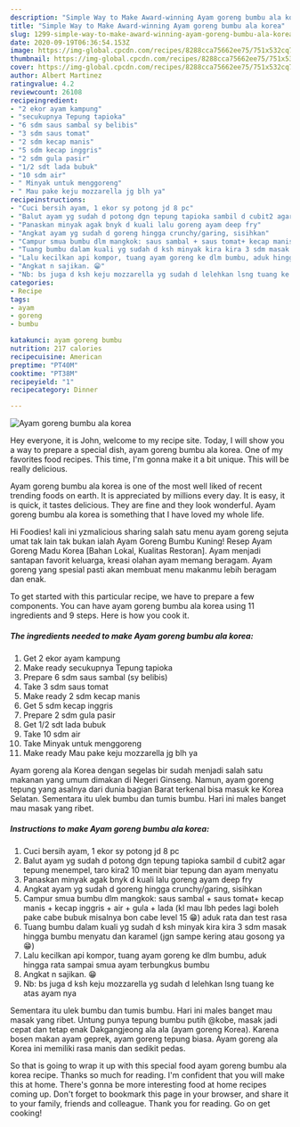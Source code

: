 ```yaml
---
description: "Simple Way to Make Award-winning Ayam goreng bumbu ala korea"
title: "Simple Way to Make Award-winning Ayam goreng bumbu ala korea"
slug: 1299-simple-way-to-make-award-winning-ayam-goreng-bumbu-ala-korea
date: 2020-09-19T06:36:54.153Z
image: https://img-global.cpcdn.com/recipes/8288cca75662ee75/751x532cq70/ayam-goreng-bumbu-ala-korea-foto-resep-utama.jpg
thumbnail: https://img-global.cpcdn.com/recipes/8288cca75662ee75/751x532cq70/ayam-goreng-bumbu-ala-korea-foto-resep-utama.jpg
cover: https://img-global.cpcdn.com/recipes/8288cca75662ee75/751x532cq70/ayam-goreng-bumbu-ala-korea-foto-resep-utama.jpg
author: Albert Martinez
ratingvalue: 4.2
reviewcount: 26108
recipeingredient:
- "2 ekor ayam kampung"
- "secukupnya Tepung tapioka"
- "6 sdm saus sambal sy belibis"
- "3 sdm saus tomat"
- "2 sdm kecap manis"
- "5 sdm kecap inggris"
- "2 sdm gula pasir"
- "1/2 sdt lada bubuk"
- "10 sdm air"
- " Minyak untuk menggoreng"
- " Mau pake keju mozzarella jg blh ya"
recipeinstructions:
- "Cuci bersih ayam, 1 ekor sy potong jd 8 pc"
- "Balut ayam yg sudah d potong dgn tepung tapioka sambil d cubit2 agar tepung menempel, taro kira2 10 menit biar tepung dan ayam menyatu"
- "Panaskan minyak agak bnyk d kuali lalu goreng ayam deep fry"
- "Angkat ayam yg sudah d goreng hingga crunchy/garing, sisihkan"
- "Campur smua bumbu dlm mangkok: saus sambal + saus tomat+ kecap manis + kecap inggris + air + gula + lada (kl mau lbh pedes lagi boleh pake cabe bubuk misalnya bon cabe level 15 😁) aduk rata dan test rasa"
- "Tuang bumbu dalam kuali yg sudah d ksh minyak kira kira 3 sdm masak hingga bumbu menyatu dan karamel (jgn sampe kering atau gosong ya 😁)"
- "Lalu kecilkan api kompor, tuang ayam goreng ke dlm bumbu, aduk hingga rata sampai smua ayam terbungkus bumbu"
- "Angkat n sajikan. 😁"
- "Nb: bs juga d ksh keju mozzarella yg sudah d lelehkan lsng tuang ke atas ayam nya"
categories:
- Recipe
tags:
- ayam
- goreng
- bumbu

katakunci: ayam goreng bumbu 
nutrition: 217 calories
recipecuisine: American
preptime: "PT40M"
cooktime: "PT38M"
recipeyield: "1"
recipecategory: Dinner

---
```



![Ayam goreng bumbu ala korea](https://img-global.cpcdn.com/recipes/8288cca75662ee75/751x532cq70/ayam-goreng-bumbu-ala-korea-foto-resep-utama.jpg)

Hey everyone, it is John, welcome to my recipe site. Today, I will show you a way to prepare a special dish, ayam goreng bumbu ala korea. One of my favorites food recipes. This time, I'm gonna make it a bit unique. This will be really delicious.

Ayam goreng bumbu ala korea is one of the most well liked of recent trending foods on earth. It is appreciated by millions every day. It is easy, it is quick, it tastes delicious. They are fine and they look wonderful. Ayam goreng bumbu ala korea is something that I have loved my whole life.

Hi Foodies! kali ini yzmalicious sharing salah satu menu ayam goreng sejuta umat tak lain tak bukan ialah Ayam Goreng Bumbu Kuning! Resep Ayam Goreng Madu Korea [Bahan Lokal, Kualitas Restoran]. Ayam menjadi santapan favorit keluarga, kreasi olahan ayam memang beragam. Ayam goreng yang spesial pasti akan membuat menu makanmu lebih beragam dan enak.


To get started with this particular recipe, we have to prepare a few components. You can have ayam goreng bumbu ala korea using 11 ingredients and 9 steps. Here is how you cook it.

<!--inarticleads1-->

##### The ingredients needed to make Ayam goreng bumbu ala korea:

1. Get 2 ekor ayam kampung
1. Make ready secukupnya Tepung tapioka
1. Prepare 6 sdm saus sambal (sy belibis)
1. Take 3 sdm saus tomat
1. Make ready 2 sdm kecap manis
1. Get 5 sdm kecap inggris
1. Prepare 2 sdm gula pasir
1. Get 1/2 sdt lada bubuk
1. Take 10 sdm air
1. Take  Minyak untuk menggoreng
1. Make ready  Mau pake keju mozzarella jg blh ya


Ayam goreng ala Korea dengan segelas bir sudah menjadi salah satu makanan yang umum dimakan di Negeri Ginseng. Namun, ayam goreng tepung yang asalnya dari dunia bagian Barat terkenal bisa masuk ke Korea Selatan. Sementara itu ulek bumbu dan tumis bumbu. Hari ini males banget mau masak yang ribet. 

<!--inarticleads2-->

##### Instructions to make Ayam goreng bumbu ala korea:

1. Cuci bersih ayam, 1 ekor sy potong jd 8 pc
1. Balut ayam yg sudah d potong dgn tepung tapioka sambil d cubit2 agar tepung menempel, taro kira2 10 menit biar tepung dan ayam menyatu
1. Panaskan minyak agak bnyk d kuali lalu goreng ayam deep fry
1. Angkat ayam yg sudah d goreng hingga crunchy/garing, sisihkan
1. Campur smua bumbu dlm mangkok: saus sambal + saus tomat+ kecap manis + kecap inggris + air + gula + lada (kl mau lbh pedes lagi boleh pake cabe bubuk misalnya bon cabe level 15 😁) aduk rata dan test rasa
1. Tuang bumbu dalam kuali yg sudah d ksh minyak kira kira 3 sdm masak hingga bumbu menyatu dan karamel (jgn sampe kering atau gosong ya 😁)
1. Lalu kecilkan api kompor, tuang ayam goreng ke dlm bumbu, aduk hingga rata sampai smua ayam terbungkus bumbu
1. Angkat n sajikan. 😁
1. Nb: bs juga d ksh keju mozzarella yg sudah d lelehkan lsng tuang ke atas ayam nya


Sementara itu ulek bumbu dan tumis bumbu. Hari ini males banget mau masak yang ribet. Untung punya tepung bumbu putih @kobe, masak jadi cepat dan tetap enak Dakgangjeong ala ala (ayam goreng Korea). Karena bosen makan ayam geprek, ayam goreng tepung biasa. Ayam goreng ala Korea ini memiliki rasa manis dan sedikit pedas. 

So that is going to wrap it up with this special food ayam goreng bumbu ala korea recipe. Thanks so much for reading. I'm confident that you will make this at home. There's gonna be more interesting food at home recipes coming up. Don't forget to bookmark this page in your browser, and share it to your family, friends and colleague. Thank you for reading. Go on get cooking!
